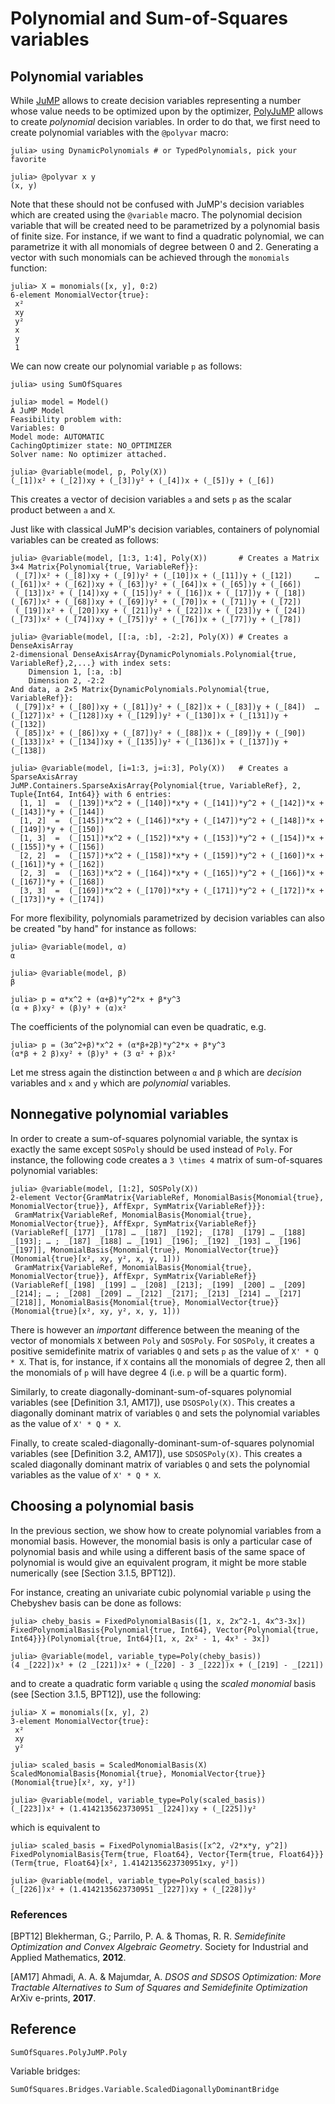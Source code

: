 # Polynomial and Sum-of-Squares variables

## Polynomial variables

While [JuMP](https://github.com/jump-dev/JuMP.jl) allows to create decision
variables representing a number whose value needs to be optimized upon by the
optimizer, [PolyJuMP](https://github.com/jump-dev/PolyJuMP.jl) allows to create
*polynomial* decision variables. In order to do that, we first need to create
polynomial variables with the `@polyvar` macro:
```jldoctest variables
julia> using DynamicPolynomials # or TypedPolynomials, pick your favorite

julia> @polyvar x y
(x, y)
```
Note that these should not be confused with JuMP's decision variables which are
created using the `@variable` macro. The polynomial decision variable that will
be created need to be parametrized by a polynomial basis of finite size.
For instance, if we want to find a quadratic polynomial, we can parametrize it
with all monomials of degree between 0 and 2. Generating a vector with such
monomials can be achieved through the `monomials` function:
```jldoctest variables
julia> X = monomials([x, y], 0:2)
6-element MonomialVector{true}:
 x²
 xy
 y²
 x
 y
 1
```
We can now create our polynomial variable `p` as follows:
```jldoctest variables
julia> using SumOfSquares

julia> model = Model()
A JuMP Model
Feasibility problem with:
Variables: 0
Model mode: AUTOMATIC
CachingOptimizer state: NO_OPTIMIZER
Solver name: No optimizer attached.

julia> @variable(model, p, Poly(X))
(_[1])x² + (_[2])xy + (_[3])y² + (_[4])x + (_[5])y + (_[6])
```
This creates a vector of decision variables `a` and sets `p` as the scalar
product between `a` and `X`.

Just like with classical JuMP's decision variables, containers of polynomial
variables can be created as follows:
```jldoctest variables
julia> @variable(model, [1:3, 1:4], Poly(X))       # Creates a Matrix
3×4 Matrix{Polynomial{true, VariableRef}}:
 (_[7])x² + (_[8])xy + (_[9])y² + (_[10])x + (_[11])y + (_[12])     …  (_[61])x² + (_[62])xy + (_[63])y² + (_[64])x + (_[65])y + (_[66])
 (_[13])x² + (_[14])xy + (_[15])y² + (_[16])x + (_[17])y + (_[18])     (_[67])x² + (_[68])xy + (_[69])y² + (_[70])x + (_[71])y + (_[72])
 (_[19])x² + (_[20])xy + (_[21])y² + (_[22])x + (_[23])y + (_[24])     (_[73])x² + (_[74])xy + (_[75])y² + (_[76])x + (_[77])y + (_[78])

julia> @variable(model, [[:a, :b], -2:2], Poly(X)) # Creates a DenseAxisArray
2-dimensional DenseAxisArray{DynamicPolynomials.Polynomial{true, VariableRef},2,...} with index sets:
    Dimension 1, [:a, :b]
    Dimension 2, -2:2
And data, a 2×5 Matrix{DynamicPolynomials.Polynomial{true, VariableRef}}:
 (_[79])x² + (_[80])xy + (_[81])y² + (_[82])x + (_[83])y + (_[84])  …  (_[127])x² + (_[128])xy + (_[129])y² + (_[130])x + (_[131])y + (_[132])
 (_[85])x² + (_[86])xy + (_[87])y² + (_[88])x + (_[89])y + (_[90])     (_[133])x² + (_[134])xy + (_[135])y² + (_[136])x + (_[137])y + (_[138])

julia> @variable(model, [i=1:3, j=i:3], Poly(X))   # Creates a SparseAxisArray
JuMP.Containers.SparseAxisArray{Polynomial{true, VariableRef}, 2, Tuple{Int64, Int64}} with 6 entries:
  [1, 1]  =  (_[139])*x^2 + (_[140])*x*y + (_[141])*y^2 + (_[142])*x + (_[143])*y + (_[144])
  [1, 2]  =  (_[145])*x^2 + (_[146])*x*y + (_[147])*y^2 + (_[148])*x + (_[149])*y + (_[150])
  [1, 3]  =  (_[151])*x^2 + (_[152])*x*y + (_[153])*y^2 + (_[154])*x + (_[155])*y + (_[156])
  [2, 2]  =  (_[157])*x^2 + (_[158])*x*y + (_[159])*y^2 + (_[160])*x + (_[161])*y + (_[162])
  [2, 3]  =  (_[163])*x^2 + (_[164])*x*y + (_[165])*y^2 + (_[166])*x + (_[167])*y + (_[168])
  [3, 3]  =  (_[169])*x^2 + (_[170])*x*y + (_[171])*y^2 + (_[172])*x + (_[173])*y + (_[174])
```

For more flexibility, polynomials parametrized by decision variables can also
be created "by hand" for instance as follows:
```jldoctest variables
julia> @variable(model, α)
α

julia> @variable(model, β)
β

julia> p = α*x^2 + (α+β)*y^2*x + β*y^3
(α + β)xy² + (β)y³ + (α)x²
```
The coefficients of the polynomial can even be quadratic, e.g.
```jldoctest variables
julia> p = (3α^2+β)*x^2 + (α*β+2β)*y^2*x + β*y^3
(α*β + 2 β)xy² + (β)y³ + (3 α² + β)x²
```
Let me stress again the distinction between `α` and `β` which are *decision*
variables and `x` and `y` which are *polynomial* variables.

## Nonnegative polynomial variables

In order to create a sum-of-squares polynomial variable, the syntax is exactly
the same except `SOSPoly` should be used instead of `Poly`.
For instance, the following code creates a ``3 \times 4`` matrix of
sum-of-squares polynomial variables:
```jldoctest variables
julia> @variable(model, [1:2], SOSPoly(X))
2-element Vector{GramMatrix{VariableRef, MonomialBasis{Monomial{true}, MonomialVector{true}}, AffExpr, SymMatrix{VariableRef}}}:
 GramMatrix{VariableRef, MonomialBasis{Monomial{true}, MonomialVector{true}}, AffExpr, SymMatrix{VariableRef}}(VariableRef[_[177] _[178] … _[187] _[192]; _[178] _[179] … _[188] _[193]; … ; _[187] _[188] … _[191] _[196]; _[192] _[193] … _[196] _[197]], MonomialBasis{Monomial{true}, MonomialVector{true}}(Monomial{true}[x², xy, y², x, y, 1]))
 GramMatrix{VariableRef, MonomialBasis{Monomial{true}, MonomialVector{true}}, AffExpr, SymMatrix{VariableRef}}(VariableRef[_[198] _[199] … _[208] _[213]; _[199] _[200] … _[209] _[214]; … ; _[208] _[209] … _[212] _[217]; _[213] _[214] … _[217] _[218]], MonomialBasis{Monomial{true}, MonomialVector{true}}(Monomial{true}[x², xy, y², x, y, 1]))
```
There is however an *important* difference between the meaning of the
vector of monomials `X` between `Poly` and `SOSPoly`. For `SOSPoly`, it
creates a positive semidefinite matrix of variables `Q` and sets `p` as the
value of `X' * Q * X`. That is, for instance, if `X` contains all the monomials
of degree 2, then all the monomials of `p` will have degree 4 (i.e. `p` will be
a quartic form).

Similarly, to create diagonally-dominant-sum-of-squares polynomial variables
(see [Definition 3.1, AM17]), use `DSOSPoly(X)`. This creates a diagonally
dominant matrix of variables `Q` and sets the polynomial variables as the value
of `X' * Q * X`.

Finally, to create scaled-diagonally-dominant-sum-of-squares polynomial
variables (see [Definition 3.2, AM17]), use `SDSOSPoly(X)`. This creates a
scaled diagonally dominant matrix of variables `Q` and sets the polynomial
variables as the value of `X' * Q * X`.

## Choosing a polynomial basis

In the previous section, we show how to create polynomial variables from a
monomial basis. However, the monomial basis is only a particular case of
polynomial basis and while using a different basis of the same space of
polynomial is would give an equivalent program, it might be more stable
numerically (see [Section 3.1.5, BPT12]).

For instance, creating an univariate cubic polynomial variable `p` using the
Chebyshev basis can be done as follows:
```jldoctest variables
julia> cheby_basis = FixedPolynomialBasis([1, x, 2x^2-1, 4x^3-3x])
FixedPolynomialBasis{Polynomial{true, Int64}, Vector{Polynomial{true, Int64}}}(Polynomial{true, Int64}[1, x, 2x² - 1, 4x³ - 3x])

julia> @variable(model, variable_type=Poly(cheby_basis))
(4 _[222])x³ + (2 _[221])x² + (_[220] - 3 _[222])x + (_[219] - _[221])
```
and to create a quadratic form variable `q` using the *scaled monomial* basis
(see [Section 3.1.5, BPT12]), use the following:
```jldoctest variables
julia> X = monomials([x, y], 2)
3-element MonomialVector{true}:
 x²
 xy
 y²

julia> scaled_basis = ScaledMonomialBasis(X)
ScaledMonomialBasis{Monomial{true}, MonomialVector{true}}(Monomial{true}[x², xy, y²])

julia> @variable(model, variable_type=Poly(scaled_basis))
(_[223])x² + (1.4142135623730951 _[224])xy + (_[225])y²
```
which is equivalent to
```jldoctest variables
julia> scaled_basis = FixedPolynomialBasis([x^2, √2*x*y, y^2])
FixedPolynomialBasis{Term{true, Float64}, Vector{Term{true, Float64}}}(Term{true, Float64}[x², 1.4142135623730951xy, y²])

julia> @variable(model, variable_type=Poly(scaled_basis))
(_[226])x² + (1.4142135623730951 _[227])xy + (_[228])y²
```

### References

[BPT12] Blekherman, G.; Parrilo, P. A. & Thomas, R. R.
*Semidefinite Optimization and Convex Algebraic Geometry*.
Society for Industrial and Applied Mathematics, **2012**.

[AM17] Ahmadi, A. A. & Majumdar, A.
*DSOS and SDSOS Optimization: More Tractable Alternatives to Sum of Squares and Semidefinite Optimization*
ArXiv e-prints, **2017**.

## Reference

```@docs
SumOfSquares.PolyJuMP.Poly
```

Variable bridges:
```@docs
SumOfSquares.Bridges.Variable.ScaledDiagonallyDominantBridge
```
